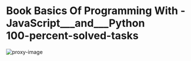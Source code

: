 # Book Basics Of Programming With - JavaScript___and___Python<br>100-percent-solved-tasks
![proxy-image](https://user-images.githubusercontent.com/51271834/101300818-8cb99600-383f-11eb-89f1-5c468e6b9879.png)
